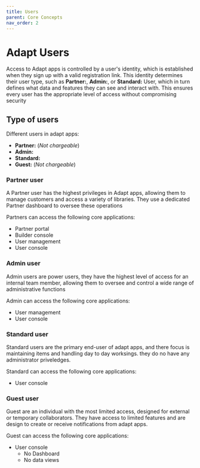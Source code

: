 ```yaml
---
title: Users
parent: Core Concepts
nav_order: 2
---
```


# Adapt Users

Access to Adapt apps is controlled by a user's identity, which is established when they sign up with a valid registration link. This identity determines their user type, such as **Partner:**, **Admin:**, or **Standard:** User, which in turn defines what data and features they can see and interact with. This ensures every user has the appropriate level of access without compromising security


## Type of users

Different users in adapt apps:

* **Partner:** (*Not chargeable*)
* **Admin:**
* **Standard:**
* **Guest:** (*Not chargeable*)  

### Partner user

A Partner user has the highest privileges in Adapt apps, allowing them to manage customers and access a variety of libraries. They use a dedicated Partner dashboard to oversee these operations

Partners can access the following core applications:

* Partner portal
* Builder console
* User management
* User console

### Admin user

Admin users are power users, they have the highest level of access for an internal team member, allowing them to oversee and control a wide range of administrative functions

Admin can access the following core applications:

* User management
* User console

### Standard user

Standard users are the primary end-user of adapt apps, and there focus is maintaining items and handling day to day worksings. they do no have any administrator priveledges. 

Standard can access the following core applications:

* User console


### Guest user

Guest are an individual with the most limited access, designed for external or temporary collaborators. They have access to limited features and are design to create or receive notifications from adapt apps.

Guest can access the following core applications:

* User console
    * No Dashboard
    * No data views